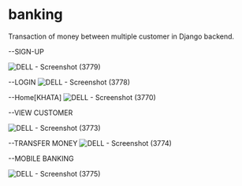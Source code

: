 # banking
Transaction of money between multiple customer in Django backend.




--SIGN-UP

![DELL - Screenshot (3779)](https://user-images.githubusercontent.com/47920126/112747600-097da500-8fd4-11eb-8372-f1c945b0b2cb.png)



--LOGIN
![DELL - Screenshot (3778)](https://user-images.githubusercontent.com/47920126/112747619-2619dd00-8fd4-11eb-84f4-70b7c7c3f04b.png)



--Home[KHATA]
![DELL - Screenshot (3770)](https://user-images.githubusercontent.com/47920126/112747649-4ea1d700-8fd4-11eb-9480-96616370b2e8.png)




--VIEW CUSTOMER

![DELL - Screenshot (3773)](https://user-images.githubusercontent.com/47920126/112747669-709b5980-8fd4-11eb-8bc5-e9c01c999399.png)


--TRANSFER MONEY
![DELL - Screenshot (3774)](https://user-images.githubusercontent.com/47920126/112747679-8a3ca100-8fd4-11eb-868d-0fcd45d5185a.png)



--MOBILE BANKING

![DELL - Screenshot (3775)](https://user-images.githubusercontent.com/47920126/112747698-a6404280-8fd4-11eb-9c09-5e682d3da0f2.png)


